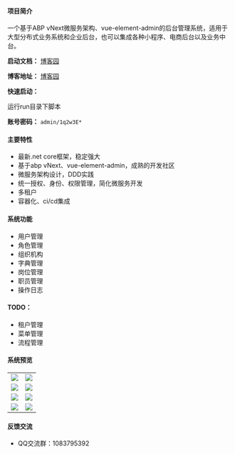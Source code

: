 #### 项目简介
一个基于ABP vNext微服务架构、vue-element-admin的后台管理系统，适用于大型分布式业务系统和企业后台，也可以集成各种小程序、电商后台以及业务中台。

**启动文档：** [博客园](https://www.cnblogs.com/william-xu/p/12806810.html)


**博客地址：** [博客园](https://www.cnblogs.com/william-xu/)

**快速启动：**

运行run目录下脚本

**账号密码：** `admin/1q2w3E*`
#### 主要特性
- 最新.net core框架，稳定强大
- 基于abp vNext、vue-element-admin，成熟的开发社区
- 微服务架构设计，DDD实践
- 统一授权、身份、权限管理，简化微服务开发
- 多租户
- 容器化、ci/cd集成
####  系统功能
- 用户管理
- 角色管理
- 组织机构
- 字典管理
- 岗位管理
- 职员管理
- 操作日志
#### TODO：
- 租户管理
- 菜单管理
- 流程管理
#### 系统预览
<table>
    <tr>
        <td><img src="https://i.loli.net/2020/08/05/qxB2NFjKZhUn36g.png"/></td>
        <td><img src="https://i.loli.net/2020/06/16/1BhfAeVCJPU5azH.png"/></td>
    </tr>
    <tr>
        <td><img src="https://i.loli.net/2020/06/16/8U7uQEVRb4rdYmw.png"/></td>
        <td><img src="https://i.loli.net/2020/06/16/aqPcQ4WeXytzi5Z.png"/></td>
    </tr>
    <tr>
        <td><img src="https://i.loli.net/2020/06/16/LJS5Uy7owtNGfgK.png"/></td>
        <td><img src="https://i.loli.net/2020/06/16/yc1LUur8fKDlWgF.png"/></td>
    </tr>
    <tr>
        <td><img src="https://i.loli.net/2020/07/15/MulxvK7mePRJpLQ.png"/></td>
        <td><img src="https://i.loli.net/2020/06/22/UZcrAliMTv7JntO.png"/></td>
    </tr>
</table>

#### 反馈交流
- QQ交流群：1083795392
